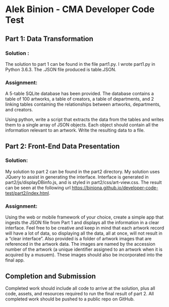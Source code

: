 # Alek Binion - CMA Developer Code Test

## Part 1: Data Transformation

### Solution :

The solution to part 1 can be found in the file part1.py. I wrote part1.py in Python 3.6.3. The .JSON file produced is table.JSON. 

### Assignment:

A 5-table SQLite database has been provided. The database contains a table of 100 artworks, a table of creators, a table of departments, and 2 linking tables containing the relationships between artworks, departments, and creators.

Using python, write a script that extracts the data from the tables and writes them to a single array of JSON objects. Each object should contain all the information relevant to an artwork. Write the resulting data to a file.

## Part 2: Front-End Data Presentation

### Solution:

My solution to part 2 can be found in the part2 directory. My solution uses JQuery to assist in generating the interface. Interface is generated in part2/js/displayDBinfo.js, and is styled in part2/css/art-view.css. The result can be seen at the following url https://biniona.github.io/developer-code-test/part2/index.html.  

### Assignment:

Using the web or mobile framework of your choice, create a simple app that ingests the JSON file from Part 1 and displays all the information in a clear interface. Feel free to be creative and keep in mind that each artwork record will have a lot of data, so displaying all the data, all at once, will not result in a “clear interface”. Also provided is a folder of artwork images that are referenced in the artwork data. The images are named by the accession number of the artwork (a unique identifier assigned to an artwork when it is acquired by a musuem). These images should also be incorporated into the final app.

## Completion and Submission

Completed work should include all code to arrive at the solution, plus all code, assets, and resources required to run the final result of part 2. All completed work should be pushed to a public repo on GitHub.
